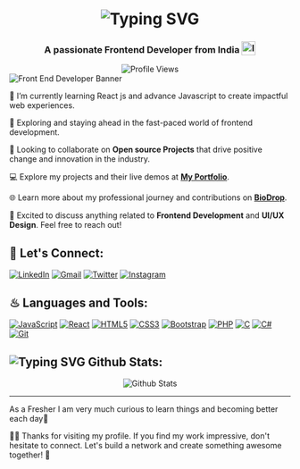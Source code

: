 <h1 align='center'>
  <img src="https://readme-typing-svg.demolab.com?font=Fira+Code&weight=600&size=28&duration=4000&pause=1000&color=FFFFFF&center=true&vCenter=true&random=false&width=700&lines=%E2%9C%A8+Hello, I'm Vivek, Welcome to My GitHub!+%F0%9F%8E%86" alt="Typing SVG" />
</h1>

<h3 align='center'>
  A passionate Frontend Developer from India <img style="vertical-align: sub" src="https://static.vecteezy.com/system/resources/previews/011/571/519/original/circle-flag-of-india-free-png.png" alt="India Flag" width="25" />
</h3>

<div align='center'>
  <img src="https://komarev.com/ghpvc/?username=yourusername&style=flat-square&color=blue" alt="Profile Views" />
</div>

<img src="https://imgs.search.brave.com/DeTsWnfYH7PzLlOLrXSwOEQx_8yKoGTFnzfrrQkDjFg/rs:fit:860:0:0/g:ce/aHR0cHM6Ly90My5m/dGNkbi5uZXQvanBn/LzAzLzE4LzYwLzYy/LzM2MF9GXzMxODYw/NjIxN19IazhqbzJN/Vm9JMzNTUU9rWXJm/T0Y5MjlKN0pnSVAw/UC5qcGc" alt="Front End Developer Banner" />

🔭 I’m currently learning React js and advance Javascript to create impactful web experiences.

🌱 Exploring and staying ahead in the fast-paced world of frontend development.

💼 Looking to collaborate on **Open source Projects** that drive positive change and innovation in the industry.

💻 Explore my projects and their live demos at **[My Portfolio](AddYourPortfolioLinkHere)**.

🌐 Learn more about my professional journey and contributions on **[BioDrop](https://www.linkedin.com/in/vivek-khule-237682250/)**.

💬 Excited to discuss anything related to **Frontend Development** and **UI/UX Design**. Feel free to reach out!


## 🔰 Let's Connect:

[![LinkedIn](https://img.shields.io/badge/LinkedIn-0077B5?style=for-the-badge&logo=linkedin&logoColor=white)](https://www.linkedin.com/in/vivek-khule-237682250/)
[![Gmail](https://img.shields.io/badge/Gmail-D14836?style=for-the-badge&logo=gmail&logoColor=white)](mailto:vivekkhule204@gmail.com)
[![Twitter](https://img.shields.io/badge/Twitter-1DA1F2?style=for-the-badge&logo=twitter&logoColor=white)](https://twitter.com/VivekKhule)
[![Instagram](https://img.shields.io/badge/Instagram-5865F2?style=for-the-badge&logo=instagram&logoColor=white)](https://instagram.com/_vivekkhule)


## ♨ Languages and Tools:

[![JavaScript](https://img.shields.io/badge/JavaScript-323330?style=for-the-badge&logo=javascript&logoColor=F7DF1E)](https://developer.mozilla.org/en-US/docs/Web/JavaScript)
[![React](https://img.shields.io/badge/React-20232A?style=for-the-badge&logo=react&logoColor=61DAFB)](https://reactjs.org/)
[![HTML5](https://img.shields.io/badge/HTML5-E34F26?style=for-the-badge&logo=html5&logoColor=white)](https://developer.mozilla.org/en-US/docs/Web/HTML)
[![CSS3](https://img.shields.io/badge/CSS3-1572B6?style=for-the-badge&logo=css3&logoColor=white)](https://www.w3.org/Style/CSS/Overview.en.html)
[![Bootstrap](https://img.shields.io/badge/Bootstrap-563D7C?style=for-the-badge&logo=bootstrap&logoColor=white)](https://getbootstrap.com/)
[![PHP](https://img.shields.io/badge/PHP-777BB4?style=for-the-badge&logo=php&logoColor=white)](https://www.php.net/)
[![C](https://img.shields.io/badge/C-00599C?style=for-the-badge&logo=c&logoColor=white)](https://en.wikipedia.org/wiki/C_(programming_language))
[![C#](https://img.shields.io/badge/C%23-239120?style=for-the-badge&logo=csharp&logoColor=white)](https://docs.microsoft.com/en-us/dotnet/csharp)
[![Git](https://img.shields.io/badge/Git-F05032?style=for-the-badge&logo=git&logoColor=white)](https://git-scm.com/)




## <img src="https://readme-typing-svg.demolab.com?font=Fira+Code&duration=1000&pause=50&center=true&vCenter=true&random=false&width=30&height=24&lines=%F0%9F%92%AB" alt="Typing SVG" /> Github Stats:

<div align="center"><img src="https://github-readme-stats-mu-dusky.vercel.app/api?username=VKoder&show_icons=true&theme=radical&count_private=true&include_all_commits=true" custom_title="My Stats" align="center" alt="Github Stats" /></div>


 ---

As a Fresher I am very much curious to learn things and becoming better each day🚀

👨‍💻 Thanks for visiting my profile. If you find my work impressive, don't hesitate to connect. Let's build a network and create something awesome together! 🌟
